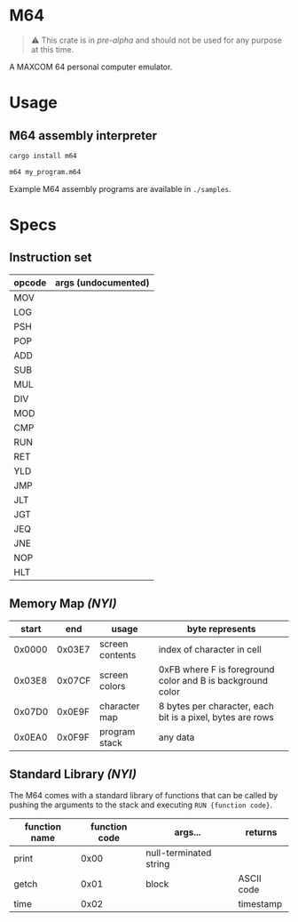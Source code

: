 # M64

> :warning: This crate is in *pre-alpha* and should not be used for any
> purpose at this time.

A MAXCOM 64 personal computer emulator.

# Usage

## M64 assembly interpreter

``` bash
cargo install m64

m64 my_program.m64
```

Example M64 assembly programs are available in `./samples`.

# Specs

## Instruction set
| opcode | args (undocumented) |
|--------|---------------------|
| MOV    |                     |
| LOG    |                     |
| PSH    |                     |
| POP    |                     |
| ADD    |                     |
| SUB    |                     |
| MUL    |                     |
| DIV    |                     |
| MOD    |                     |
| CMP    |                     |
| RUN    |                     |
| RET    |                     |
| YLD    |                     |
| JMP    |                     |
| JLT    |                     |
| JGT    |                     |
| JEQ    |                     |
| JNE    |                     |
| NOP    |                     |
| HLT    |                     |

## Memory Map *(NYI)*

| start  | end    | usage           | byte represents                                            |
|--------|--------|-----------------|------------------------------------------------------------|
| 0x0000 | 0x03E7 | screen contents | index of character in cell                                 |
| 0x03E8 | 0x07CF | screen colors   | 0xFB where F is foreground color and B is background color |
| 0x07D0 | 0x0E9F | character map   | 8 bytes per character, each bit is a pixel, bytes are rows |
| 0x0EA0 | 0x0F9F | program stack   | any data                                                   |

## Standard Library *(NYI)*

The M64 comes with a standard library of functions that can be called by pushing
the arguments to the stack and executing `RUN {function code}`.

| function name | function code | args...                | returns    |
|---------------|---------------|------------------------|------------|
| print         | 0x00          | null-terminated string |            |
| getch         | 0x01          | block                  | ASCII code |
| time          | 0x02          |                        | timestamp  |
